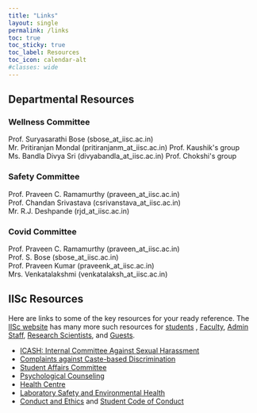 ```yaml
---
title: "Links"
layout: single
permalink: /links
toc: true
toc_sticky: true
toc_label: Resources
toc_icon: calendar-alt
#classes: wide
---
```

## Departmental Resources

### Wellness Committee

Prof. Suryasarathi Bose (sbose_at_iisc.ac.in)<br>
Mr. Pritiranjan Mondal (pritiranjanm_at_iisc.ac.in) Prof. Kaushik's group<br>
Ms. Bandla Divya Sri (divyabandla_at_iisc.ac.in) Prof. Chokshi's group<br>

### Safety Committee
Prof. Praveen C. Ramamurthy (praveen_at_iisc.ac.in)<br>
Prof. Chandan Srivastava (csrivanstava_at_iisc.ac.in)<br>
Mr. R.J. Deshpande (rjd_at_iisc.ac.in)<br>

### Covid Committee
Prof. Praveen C. Ramamurthy (praveen_at_iisc.ac.in)<br>
Prof. S. Bose (sbose_at_iisc.ac.in)<br>
Prof. Praveen Kumar (praveenk_at_iisc.ac.in)<br>
Mrs. Venkatalakshmi (venkatalaksh_at_iisc.ac.in)<br>

## IISc Resources

Here are links to some of the key resources for your ready reference. The <a href="https://www.iisc.ac.in/about/" target="_blank">IISc website</a> has many more such resources for <a href="https://www.iisc.ac.in/about/student-corner/" target="_blank">students</a> , <a href="https://www.iisc.ac.in/about/faculty-corner/" target="_blank">Faculty</a>, <a href="https://www.iisc.ac.in/about/staff-corner/" target="_blank">Admin Staff</a>, <a href="https://www.iisc.ac.in/research-scientists-corner/" target="_blank">Research Scientists</a>, and <a href="https://www.iisc.ac.in/about/guests-corner/" target="_blank">Guests</a>.   
 
<ul>
<li><a href="http://www.iisc.ac.in/icash/" target="_blank">ICASH: Internal Committee Against Sexual Harassment</a></li>
<li><a href="http://www.iisc.ac.in/complaints-related-to-caste-based-discrimination/" target="_blank">Complaints against Caste-based Discrimination</a></li>
<li><a href="https://www.iisc.ac.in/wp-content/uploads/2021/06/Memorandum-Reconstituted-Students-Affairs-Committee-signed-2021.pdf" target="_blank">Student Affairs Committee</a></li>
<li><a href="https://www.iisc.ac.in/health-centre/psycological-counseling/" target="_blank">Psychological Counseling</a></li>
<li><a href="https://iisc.ac.in/health-centre/" target="_blank">Health Centre</a></li>
<li><a href="https://olseh.iisc.ac.in/" target="_blank">Laboratory Safety and Environmental Health</a></li>
<li><a href="https://www.iisc.ac.in/about/student-corner/academic-integrity/" target="_blank">Conduct and Ethics</a> and <a href="https://www.iisc.ac.in/wp-content/uploads/2019/07/iisc_students-code-of-conduct_FINAL_24-07-2019.pdf" target="_blank">Student Code of Conduct</a></li>
</ul>